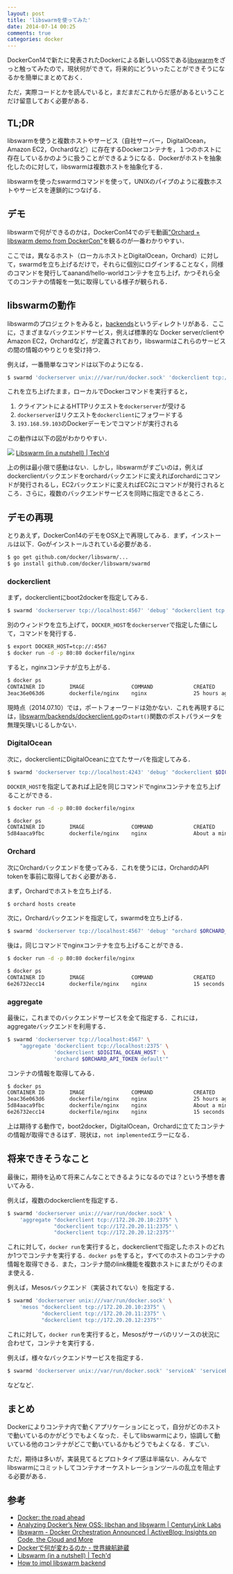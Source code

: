```yaml
---
layout: post
title: 'libswarmを使ってみた'
date: 2014-07-14 00:25
comments: true
categories: docker
---
```


DockerCon14で新たに発表されたDockerによる新しいOSSである[libswarm](https://github.com/docker/libswarm)をざっと触ってみたので，現状何ができて，将来的にどういったことができそうになるかを簡単にまとめておく．

ただ，実際コードとかを読んでいると，まだまだこれからだ感があるということだけ留意しておく必要がある．

## TL;DR

libswarmを使うと複数ホストやサービス（自社サーバー，DigitalOcean，Amazon EC2，Orchardなど）に存在するDockerコンテナを，１つのホストに存在しているかのように扱うことができるようになる．Dockerがホストを抽象化したのに対して，libswarmは複数ホストを抽象化する．

libswarmを使ったswarmdコマンドを使って，UNIXのパイプのように複数ホストやサービスを連鎖的につなげる．

## デモ

libswarmで何ができるのかは，DockerCon14でのデモ動画["Orchard + libswarm demo from DockerCon"](https://www.youtube.com/watch?v=a_YbxWbHgQA)を観るのが一番わかりやすい．

ここでは，異なるホスト（ローカルホストとDigitalOcean，Orchard）に対して，swarmdを立ち上げるだけで，それらに個別にログインすることなく，同様のコマンドを発行してaanand/hello-worldコンテナを立ち上げ，かつそれら全てのコンテナの情報を一気に取得している様子が観られる．

## libswarmの動作

libswarmのプロジェクトをみると，[backends](https://github.com/docker/libswarm/tree/master/backends)というディレクトリがある．ここに，さまざまなバックエンドサービス，例えば標準的な
Docker server/clientやAmazon EC2，Orchardなど，が定義されており，libswarmはこれらのサービスの間の情報のやりとりを受け持つ．

例えば，一番簡単なコマンドは以下のようになる．

```bash
$ swarmd 'dockerserver unix:///var/run/docker.sock' 'dockerclient tcp://192.168.59.103:2375'
```

これを立ち上げたまま，ローカルでDockerコマンドを実行すると，

1. クライアントによるHTTPリクエストを`dockerserver`が受ける
2. `dockerserver`はリクエストを`dockerclient`にフォワードする
3. `193.168.59.103`のDockerデーモンでコマンドが実行される

この動作は以下の図がわかりやすい．

![](http://www.tech-d.net/wp-content/uploads/2014/07/548d351e8542debc543ca059d96859c9.png)
[Libswarm (in a nutshell) | Tech'd](http://www.tech-d.net/2014/07/03/libswarm/)


上の例は最小限で感動はない．しかし，libswarmがすごいのは，例えばdockerclientバックエンドをorchardバックエンドに変えればorchardにコマンドが発行されるし，EC2バックエンドに変えればEC2にコマンドが発行されるところ．さらに，複数のバックエンドサービスを同時に指定できるところ．

## デモの再現

とりあえず，DockerCon14のデモをOSX上で再現してみる．まず，インストールは以下．Goがインストールされている必要がある．

```bash
$ go get github.com/docker/libswarm/...
$ go install github.com/docker/libswarm/swarmd
```

### dockerclient

まず，dockerclientにboot2dockerを指定してみる．

```bash
$ swarmd 'dockerserver tcp://localhost:4567' 'debug' "dockerclient tcp://:2375"
```

別のウィンドウを立ち上げて，`DOCKER_HOST`を`dockerserver`で指定した値にして，コマンドを発行する．

```bash
$ export DOCKER_HOST=tcp://:4567
$ docker run -d -p 80:80 dockerfile/nginx
```

すると，nginxコンテナが立ち上がる．

```bash
$ docker ps
CONTAINER ID        IMAGE               COMMAND             CREATED             STATUS              PORTS                       NAMES
3eac36e063d6        dockerfile/nginx    nginx               25 hours ago        Up                  0.0.0.0:80->80/tcp, 0/tcp   evil_leakey
```

現時点（2014.07.10）では，ポートフォーワードは効かない．これを再現するには，[libswarm/backends/dockerclient.go](https://github.com/docker/libswarm/blob/master/backends/dockerclient.go)の`start()`関数のポストパラメータを無理矢理いじるしかない．

### DigitalOcean

次に，dockerclientにDigitalOceanに立てたサーバを指定してみる．

```bash
$ swarmd 'dockerserver tcp://localhost:4243' 'debug' "dockerclient $DIGITAL_OCEAN_HOST"
```

`DOCKER_HOST`を指定してあれば上記を同じコマンドでnginxコンテナを立ち上げることができる．

```bash
$ docker run -d -p 80:80 dockerfile/nginx
```

```bash
$ docker ps
CONTAINER ID        IMAGE               COMMAND             CREATED              STATUS              PORTS                       NAMES
5d84aaca9fbc        dockerfile/nginx    nginx               About a minute ago   Up                  0.0.0.0:80->80/tcp, 0/tcp   happy_mayer
```

### Orchard

次にOrchardバックエンドを使ってみる．これを使うには，OrchardのAPI tokenを事前に取得しておく必要がある．

まず，Orchardでホストを立ち上げる．

```bash
$ orchard hosts create
```

次に，Orchardバックエンドを指定して，swarmdを立ち上げる．

```bash
$ swarmd 'dockerserver tcp://localhost:4567' 'debug' "orchard $ORCHARD_API_TOKEN default"
```

後は，同じコマンドでnginxコンテナを立ち上げることができる．

```bash
$ docker run -d -p 80:80 dockerfile/nginx
```

```bash
$ docker ps
CONTAINER ID        IMAGE               COMMAND             CREATED             STATUS              PORTS                       NAMES
6e26732ecc14        dockerfile/nginx    nginx               15 seconds ago      Up                  0.0.0.0:80->80/tcp, 0/tcp   nostalgic_pike
```

### aggregate

最後に，これまでのバックエンドサービスを全て指定する．これには，aggregateバックエンドを利用する．

```bash
$ swarmd 'dockerserver tcp://localhost:4567' \
    "aggregate 'dockerclient tcp://localhost:2375' \
               'dockerclient $DIGITAL_OCEAN_HOST' \
               'orchard $ORCHARD_API_TOKEN default'"
```

コンテナの情報を取得してみる．

```bash
$ docker ps
CONTAINER ID        IMAGE               COMMAND             CREATED             STATUS              PORTS                       NAMES
3eac36e063d6        dockerfile/nginx    nginx               25 hours ago        Up                  0.0.0.0:80->80/tcp, 0/tcp   evil_leakey
5d84aaca9fbc        dockerfile/nginx    nginx               About a minute ago   Up                  0.0.0.0:80->80/tcp, 0/tcp   happy_mayer
6e26732ecc14        dockerfile/nginx    nginx               15 seconds ago      Up                  0.0.0.0:80->80/tcp, 0/tcp   nostalgic_pike
```

上は期待する動作で，boot2docker，DigitalOcean，Orchardに立てたコンテナの情報が取得できるはず．現状は，`not implemented`エラーになる．


## 将来できそうなこと

最後に，期待を込めて将来こんなことできるようになるのでは？という予想を書いてみる．

例えば，複数のdockerclientを指定する．

```bash
$ swarmd 'dockerserver unix:///var/run/docker.sock' \
    'aggregate "dockerclient tcp://172.20.20.10:2375" \
               "dockerclient tcp://172.20.20.11:2375" \
               "dockerclient tcp://172.20.20.12:2375"'
```

これに対して，`docker run`を実行すると，dockerclientで指定したホストのどれか1つでコンテナを実行する．`docker ps`をすると，すべてのホストのコンテナの情報を取得できる．また，コンテナ間のlink機能を複数ホストにまたがりそのまま使える．

例えば，Mesosバックエンド（実装されてない）を指定する．

```bash
$ swarmd 'dockerserver unix:///var/run/docker.sock' \
    'mesos "dockerclient tcp://172.20.20.10:2375" \
           "dockerclient tcp://172.20.20.11:2375" \
           "dockerclient tcp://172.20.20.12:2375"'
```

これに対して，`docker run`を実行すると，Mesosがサーバのリソースの状況に合わせて，コンテナを実行する．


例えば，様々なバックエンドサービスを指定する．

```bash
$ swarmd 'dockerserver unix://var/run/docker.sock' 'serviceA' 'serviceB' 'serviceC' 
```

などなど．


## まとめ

Dockerによりコンテナ内で動くアプリケーションにとって，自分がどのホストで動いているのかがどうでもよくなった．そしてlibswarmにより，協調して動いている他のコンテナがどこで動いているかもどうでもよくなる．すごい．

ただ，期待は多いが，実装見てるとプロトタイプ感は半端ない．みんなでlibswarmにコミットしてコンテナオーケストレーションツールの乱立を阻止する必要がある．

## 参考

- [Docker: the road ahead](http://www.slideshare.net/shykes/docker-the-road-ahead)
- [Analyzing Docker’s New OSS: libchan and libswarm | CenturyLink Labs](http://www.centurylinklabs.com/analyzing-dockers-new-oss-libchan-and-libswarm/)
- [libswarm - Docker Orchestration Announced | ActiveBlog: Insights on Code, the Cloud and More](http://www.activestate.com/blog/2014/06/libswarm-docker-orchestration-announced)
- [Dockerで何が変わるのか - 世界線航跡蔵](http://yugui.jp/articles/880)
- [Libswarm (in a nutshell) | Tech'd](http://www.tech-d.net/2014/07/03/libswarm/)
- [How to impl libswarm backend](http://www.slideshare.net/YutakaMatsubara/out-36624126)
